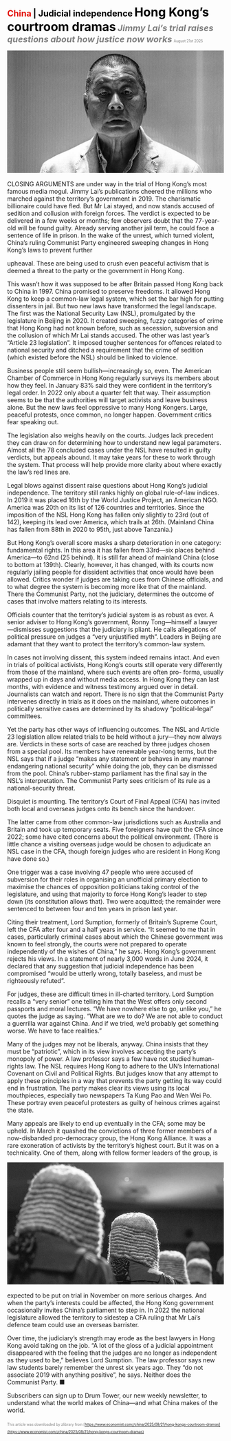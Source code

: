 <span style="color:#E3120B; font-size:14.9pt; font-weight:bold;">China</span> <span style="color:#000000; font-size:14.9pt; font-weight:bold;">| Judicial independence</span>
<span style="color:#000000; font-size:21.0pt; font-weight:bold;">Hong Kong’s courtroom dramas</span>
<span style="color:#808080; font-size:14.9pt; font-weight:bold; font-style:italic;">Jimmy Lai’s trial raises questions about how justice now works</span>
<span style="color:#808080; font-size:6.2pt;">August 21st 2025</span>

![](../images/028_Hong_Kongs_courtroom_dramas/p0120_img01.jpeg)

CLOSING ARGUMENTS are under way in the trial of Hong Kong’s most famous media mogul. Jimmy Lai’s publications cheered the millions who marched against the territory’s government in 2019. The charismatic billionaire could have fled. But Mr Lai stayed, and now stands accused of sedition and collusion with foreign forces. The verdict is expected to be delivered in a few weeks or months; few observers doubt that the 77-year- old will be found guilty. Already serving another jail term, he could face a sentence of life in prison. In the wake of the unrest, which turned violent, China’s ruling Communist Party engineered sweeping changes in Hong Kong’s laws to prevent further

upheaval. These are being used to crush even peaceful activism that is deemed a threat to the party or the government in Hong Kong.

This wasn’t how it was supposed to be after Britain passed Hong Kong back to China in 1997. China promised to preserve freedoms. It allowed Hong Kong to keep a common-law legal system, which set the bar high for putting dissenters in jail. But two new laws have transformed the legal landscape. The first was the National Security Law (NSL), promulgated by the legislature in Beijing in 2020. It created sweeping, fuzzy categories of crime that Hong Kong had not known before, such as secession, subversion and the collusion of which Mr Lai stands accused. The other was last year’s “Article 23 legislation”. It imposed tougher sentences for offences related to national security and ditched a requirement that the crime of sedition (which existed before the NSL) should be linked to violence.

Business people still seem bullish—increasingly so, even. The American Chamber of Commerce in Hong Kong regularly surveys its members about how they feel. In January 83% said they were confident in the territory’s legal order. In 2022 only about a quarter felt that way. Their assumption seems to be that the authorities will target activists and leave business alone. But the new laws feel oppressive to many Hong Kongers. Large, peaceful protests, once common, no longer happen. Government critics fear speaking out.

The legislation also weighs heavily on the courts. Judges lack precedent they can draw on for determining how to understand new legal parameters. Almost all the 78 concluded cases under the NSL have resulted in guilty verdicts, but appeals abound. It may take years for these to work through the system. That process will help provide more clarity about where exactly the law’s red lines are.

Legal blows against dissent raise questions about Hong Kong’s judicial independence. The territory still ranks highly on global rule-of-law indices. In 2019 it was placed 16th by the World Justice Project, an American NGO. America was 20th on its list of 126 countries and territories. Since the imposition of the NSL Hong Kong has fallen only slightly to 23rd (out of 142), keeping its lead over America, which trails at 26th. (Mainland China has fallen from 88th in 2020 to 95th, just above Tanzania.)

But Hong Kong’s overall score masks a sharp deterioration in one category: fundamental rights. In this area it has fallen from 33rd—six places behind America—to 62nd (25 behind). It is still far ahead of mainland China (close to bottom at 139th). Clearly, however, it has changed, with its courts now regularly jailing people for dissident activities that once would have been allowed. Critics wonder if judges are taking cues from Chinese officials, and to what degree the system is becoming more like that of the mainland. There the Communist Party, not the judiciary, determines the outcome of cases that involve matters relating to its interests.

Officials counter that the territory’s judicial system is as robust as ever. A senior adviser to Hong Kong’s government, Ronny Tong—himself a lawyer —dismisses suggestions that the judiciary is pliant. He calls allegations of political pressure on judges a “very unjustified myth”. Leaders in Beijing are adamant that they want to protect the territory’s common-law system.

In cases not involving dissent, this system indeed remains intact. And even in trials of political activists, Hong Kong’s courts still operate very differently from those of the mainland, where such events are often pro- forma, usually wrapped up in days and without media access. In Hong Kong they can last months, with evidence and witness testimony argued over in detail. Journalists can watch and report. There is no sign that the Communist Party intervenes directly in trials as it does on the mainland, where outcomes in politically sensitive cases are determined by its shadowy “political-legal” committees.

Yet the party has other ways of influencing outcomes. The NSL and Article 23 legislation allow related trials to be held without a jury—they now always are. Verdicts in these sorts of case are reached by three judges chosen from a special pool. Its members have renewable year-long terms, but the NSL says that if a judge “makes any statement or behaves in any manner endangering national security” while doing the job, they can be dismissed from the pool. China’s rubber-stamp parliament has the final say in the NSL’s interpretation. The Communist Party sees criticism of its rule as a national-security threat.

Disquiet is mounting. The territory’s Court of Final Appeal (CFA) has invited both local and overseas judges onto its bench since the handover.

The latter came from other common-law jurisdictions such as Australia and Britain and took up temporary seats. Five foreigners have quit the CFA since 2022; some have cited concerns about the political environment. (There is little chance a visiting overseas judge would be chosen to adjudicate an NSL case in the CFA, though foreign judges who are resident in Hong Kong have done so.)

One trigger was a case involving 47 people who were accused of subversion for their roles in organising an unofficial primary election to maximise the chances of opposition politicians taking control of the legislature, and using that majority to force Hong Kong’s leader to step down (its constitution allows that). Two were acquitted; the remainder were sentenced to between four and ten years in prison last year.

Citing their treatment, Lord Sumption, formerly of Britain’s Supreme Court, left the CFA after four and a half years in service. “It seemed to me that in cases, particularly criminal cases about which the Chinese government was known to feel strongly, the courts were not prepared to operate independently of the wishes of China,” he says. Hong Kong’s government rejects his views. In a statement of nearly 3,000 words in June 2024, it declared that any suggestion that judicial independence has been compromised “would be utterly wrong, totally baseless, and must be righteously refuted”.

For judges, these are difficult times in ill-charted territory. Lord Sumption recalls a “very senior” one telling him that the West offers only second passports and moral lectures. “We have nowhere else to go, unlike you,” he quotes the judge as saying. “What are we to do? We are not able to conduct a guerrilla war against China. And if we tried, we’d probably get something worse. We have to face realities.”

Many of the judges may not be liberals, anyway. China insists that they must be “patriotic”, which in its view involves accepting the party’s monopoly of power. A law professor says a few have not studied human-rights law. The NSL requires Hong Kong to adhere to the UN’s International Covenant on Civil and Political Rights. But judges know that any attempt to apply these principles in a way that prevents the party getting its way could end in frustration. The party makes clear its views using its local mouthpieces, especially two newspapers Ta Kung Pao and Wen Wei Po. These portray even peaceful protesters as guilty of heinous crimes against the state.

Many appeals are likely to end up eventually in the CFA; some may be upheld. In March it quashed the convictions of three former members of a now-disbanded pro-democracy group, the Hong Kong Alliance. It was a rare exoneration of activists by the territory’s highest court. But it was on a technicality. One of them, along with fellow former leaders of the group, is

![](../images/028_Hong_Kongs_courtroom_dramas/p0124_img01.jpeg)

expected to be put on trial in November on more serious charges. And when the party’s interests could be affected, the Hong Kong government occasionally invites China’s parliament to step in. In 2022 the national legislature allowed the territory to sidestep a CFA ruling that Mr Lai’s defence team could use an overseas barrister.

Over time, the judiciary’s strength may erode as the best lawyers in Hong Kong avoid taking on the job. “A lot of the gloss of a judicial appointment disappeared with the feeling that the judges are no longer as independent as they used to be,” believes Lord Sumption. The law professor says new law students barely remember the unrest six years ago. They “do not associate 2019 with anything positive”, he says. Neither does the Communist Party. ■

Subscribers can sign up to Drum Tower, our new weekly newsletter, to understand what the world makes of China—and what China makes of the world.

<span style="color:#808080; font-size:6.2pt;">This article was downloaded by zlibrary from [https://www.economist.com//china/2025/08/21/hong-kongs-courtroom-dramas](https://www.economist.com//china/2025/08/21/hong-kongs-courtroom-dramas)</span>